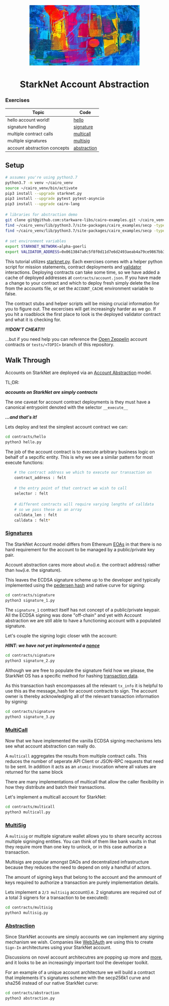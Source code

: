 <div align="center">
    <img src="./misc/abstract.jpg" style="width: 350px">
    <h1>StarkNet Account Abstraction</h1>
</div>

### Exercises

|Topic|Code|
|---|---|
|hello account world!|[hello](contracts/hello)|
|signature handling|[signature](contracts/signature)|
|multiple contract calls|[multicall](contracts/multicall)|
|multiple signatures|[multisig](contracts/multisig)|
|account abstraction concepts|[abstraction](contracts/abstraction)|

## Setup

```bash
# assumes you're using python3.7
python3.7 -m venv ~/cairo_venv
source ~/cairo_venv/bin/activate
pip3 install --upgrade starknet.py
pip3 install --upgrade pytest pytest-asyncio
pip3 install --upgrade cairo-lang

# libraries for abstraction demo
git clone git@github.com:starkware-libs/cairo-examples.git ~/cairo_venv/lib/python3.7/site-packages/cairo_examples
find ~/cairo_venv/lib/python3.7/site-packages/cairo_examples/secp -type f -exec sed -i -e 's/from big/from cairo_examples.secp.big/g' {} \;
find ~/cairo_venv/lib/python3.7/site-packages/cairo_examples/secp -type f -exec sed -i -e 's/from secp/from cairo_examples.secp.secp/g' {} \;

# set environment variables
export STARKNET_NETWORK=alpha-goerli
export VALIDATOR_ADDRESS=0x0613847a0c5f8f0d11d7e6d2493aeab4a79ce9867bb3fad9842c936f2b044478
```

This tutorial utilizes [starknet.py](https://github.com/software-mansion/starknet.py). Each exercises comes with a helper python script for mission statements, contract deployments and [validator](./contracts/validator) interactions. Deploying contracts can take some time, so we have added a cache of deployed addresses at `contracts/account.json`. If you have made a change to your contract and which to deploy fresh simply delete the line from the accounts file, or set the `ACCOUNT_CACHE` environment variable to false.

The contract stubs and helper scripts will be mising crucial information for you to figure out. The excercises will get increasingly harder as we go. If you hit a roadblock the first place to look is the deployed validator contract and what it is checking for.

***!!!DON'T CHEAT!!!***

...but if you need help you can reference the [Open Zeppelin](https://github.com/OpenZeppelin/cairo-contracts/tree/main/src/openzeppelin/account) account contracts or `tests/<TOPIC>` branch of this repository.

## Walk Through

Accounts on StarkNet are deployed via an [Account Abstraction](https://perama-v.github.io/cairo/account-abstraction) model.

TL;DR:

***accounts on StarkNet are simply contracts***

The one caveat for account contract deployments is they must have a canonical entrypoint denoted with the selector `__execute__`

***...and that's it!***

Lets deploy and test the simplest account contract we can:

```bash
cd contracts/hello
python3 hello.py
```

The job of the account contract is to execute arbitrary business logic on behalf of a sepcific entity. This is why we see a similar pattern for most execute functions:

```bash
    # the contract address we which to execute our transaction on
    contract_address : felt
    
    # the entry point of that contract we wish to call
    selector : felt

    # different contracts will require varying lengths of calldata
    # so we pass these as an array
    calldata_len : felt
    calldata : felt*
```

### [Signatures](./contracts/signatures)

The StarkNet Account model differs from Ethereum [EOAs](https://ethereum.org/en/developers/docs/accounts/#externally-owned-accounts-and-key-pairs) in that there is no hard requirement for the account to be managed by a public/private key pair.

Account abstraction cares more about `who`(i.e. the contract address) rather than `how`(i.e. the signature).

This leaves the ECDSA signature scheme up to the developer and typically implemented using the [pedersen hash](https://docs.starknet.io/docs/Hashing/hash-functions) and native curve for signing:

```bash
cd contracts/signature
python3 signature_1.py
```

The `signature_1` contract itself has not concept of a public/private keypair. All the ECDSA signing was done "off-chain" and yet with Account abstraction we are still able to have a functioning account with a populated signature.

Let's couple the signing logic closer wtih the account:

***HINT: we have not yet implemented a [nonce](https://ethereum.org/en/developers/docs/accounts/#an-account-examined)***

```bash
cd contracts/signature
python3 signature_2.py
```

Although we are free to populate the signature field how we please, the StarkNet OS has a specific method for hashing [transaction data](https://docs.starknet.io/docs/Blocks/transactions#transaction-hash-1).

As this transaction hash encompasses all the relevant `tx_info` it is helpful to use this as the message_hash for account contracts to sign. The account owner is thereby acknowledging all of the relevant transaction information by signing:

```bash
cd contracts/signature
python3 signature_3.py
```

### [MultiCall](./contracts/multicall)

Now that we have implemented the vanilla ECDSA signing mechanisms lets see what account abstraction can really do.

A `multicall` aggregates the results from multiple contract calls. This reduces the number of seperate API Client or JSON-RPC requests that need to be sent. In addition it acts as an `atomic` invocation where all values are returned for the same block

There are many implementations of multicall that allow the caller flexibility in how they distribute and batch their transactions.

Let's implement a multicall account for StarkNet:

```bash
cd contracts/multicall
python3 multicall.py
```

### [MultiSig](./contracts/multisig)

A `multisig` or multiple signature wallet allows you to share security accross multiple signinging entities. You can think of them like bank vaults in that they require more than one key to unlock, or in this case authorize a transaction.

Multisigs are popular amongst DAOs and decentralized infrastructure because they reduces the need to depend on only a handful of actors.

The amount of signing keys that belong to the account and the ammount of keys required to authorize a transaction are purely implementation details.

Lets implement a `2/3 multisig` account(i.e. 2 signatures are required out of a total 3 signers for a transaction to be executed):

```bash
cd contracts/multisig
python3 multisig.py
```

### [Abstraction](./contracts/abstraction)

Since StarkNet accounts are simply accounts we can implement any signing mechanism we wish. Companies like [Web3Auth](https://medium.com/toruslabs/sign-in-with-starkware-711d48f2dbbd) are using this to create `Sign-In` architectures using your StarkNet account.

Discussions on novel account architecutres are popping up more and [more](https://vitalik.ca/general/2022/01/26/soulbound.html), and it looks to be an increasingly important tool the developer toolkit.

For an example of a unique account architecture we will build a contract that implements it's signatures scheme with the secp256k1 curve and sha256 instead of our native StarkNet curve:

```bash
cd contracts/abstraction
python3 abstraction.py
```
